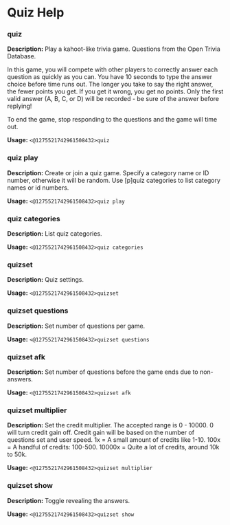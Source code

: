 # Quiz Help

### quiz

**Description:** Play a kahoot-like trivia game.
Questions from the Open Trivia Database.

In this game, you will compete with other players to correctly answer each
question as quickly as you can. You have 10 seconds to type the answer
choice before time runs out. The longer you take to say the right answer,
the fewer points you get. If you get it wrong, you get no points. Only the
first valid answer (A, B, C, or D) will be recorded - be sure of the
answer before replying!

To end the game, stop responding to the questions and the game will time out.

**Usage:** `<@1275521742961508432>quiz`

### quiz play

**Description:** Create or join a quiz game.
Specify a category name or ID number, otherwise it will be random.
Use [p]quiz categories to list category names or id numbers.

**Usage:** `<@1275521742961508432>quiz play`

### quiz categories

**Description:** List quiz categories.

**Usage:** `<@1275521742961508432>quiz categories`

### quizset

**Description:** Quiz settings.

**Usage:** `<@1275521742961508432>quizset`

### quizset questions

**Description:** Set number of questions per game.

**Usage:** `<@1275521742961508432>quizset questions`

### quizset afk

**Description:** Set number of questions before the game ends due to non-answers.

**Usage:** `<@1275521742961508432>quizset afk`

### quizset multiplier

**Description:** Set the credit multiplier.
The accepted range is 0 - 10000.
0 will turn credit gain off.
Credit gain will be based on the number of questions set and user speed.
1x = A small amount of credits like 1-10.
100x = A handful of credits: 100-500.
10000x = Quite a lot of credits, around 10k to 50k.
        

**Usage:** `<@1275521742961508432>quizset multiplier`

### quizset show

**Description:** Toggle revealing the answers.

**Usage:** `<@1275521742961508432>quizset show`

